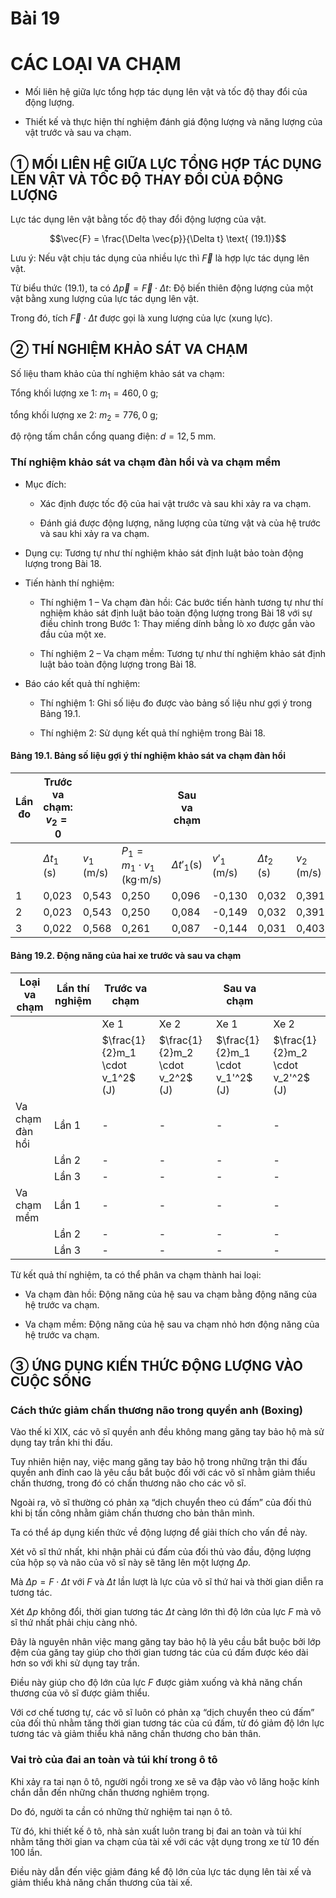 # Bài 19

# CÁC LOẠI VA CHẠM

- Mối liên hệ giữa lực tổng hợp tác dụng lên vật và tốc độ thay đổi của động lượng.

- Thiết kế và thực hiện thí nghiệm đánh giá động lượng và năng lượng của vật trước và sau va chạm.

## ① MỐI LIÊN HỆ GIỮA LỰC TỔNG HỢP TÁC DỤNG LÊN VẬT VÀ TỐC ĐỘ THAY ĐỔI CỦA ĐỘNG LƯỢNG

Lực tác dụng lên vật bằng tốc độ thay đổi động lượng của vật.

$$\vec{F} = \frac{\Delta \vec{p}}{\Delta t} \text{ (19.1)}$$

Lưu ý: Nếu vật chịu tác dụng của nhiều lực thì $\vec{F}$ là hợp lực tác dụng lên vật.

Từ biểu thức (19.1), ta có $\Delta \vec{p} = \vec{F} \cdot \Delta t$: Độ biến thiên động lượng của một vật bằng xung lượng của lực tác dụng lên vật.

Trong đó, tích $\vec{F} \cdot \Delta t$ được gọi là xung lượng của lực (xung lực).

## ② THÍ NGHIỆM KHẢO SÁT VA CHẠM

Số liệu tham khảo của thí nghiệm khảo sát va chạm:

Tổng khối lượng xe 1: $m_1 = 460,0$ g;

tổng khối lượng xe 2: $m_2 = 776,0$ g;

độ rộng tấm chắn cổng quang điện: $d = 12,5$ mm.

### Thí nghiệm khảo sát va chạm đàn hồi và va chạm mềm

- Mục đích:

    - Xác định được tốc độ của hai vật trước và sau khi xảy ra va chạm.

    - Đánh giá được động lượng, năng lượng của từng vật và của hệ trước và sau khi xảy ra va chạm.

- Dụng cụ: Tương tự như thí nghiệm khảo sát định luật bảo toàn động lượng trong Bài 18.

- Tiến hành thí nghiệm:

    - Thí nghiệm 1 – Va chạm đàn hồi: Các bước tiến hành tương tự như thí nghiệm khảo sát định luật bảo toàn động lượng trong Bài 18 với sự điều chỉnh trong Bước 1: Thay miếng dính bằng lò xo được gắn vào đầu của một xe.

    - Thí nghiệm 2 – Va chạm mềm: Tương tự như thí nghiệm khảo sát định luật bảo toàn động lượng trong Bài 18.

- Báo cáo kết quả thí nghiệm:

    - Thí nghiệm 1: Ghi số liệu đo được vào bảng số liệu như gợi ý trong Bảng 19.1.

    - Thí nghiệm 2: Sử dụng kết quả thí nghiệm trong Bài 18.

#### Bảng 19.1. Bảng số liệu gợi ý thí nghiệm khảo sát va chạm đàn hồi

| Lần đo | Trước va chạm: $v_2 = 0$ | | | Sau va chạm | | | |
|---|---|---|---|---|---|---|---|
| | $\Delta t_1$ (s) | $v_1$ (m/s) | $P_1 = m_1 \cdot v_1$ (kg$\cdot$m/s) | $\Delta t'_1$(s) | $v'_1$ (m/s) | $\Delta t_2$ (s) | $v_2$ (m/s) | $p' = m_1 \cdot v'_1 + m_2 \cdot v'_2$ (kg$\cdot$m/s) |
| 1 | 0,023 | 0,543 | 0,250 | 0,096 | -0,130 | 0,032 | 0,391 | 0,244 |
| 2 | 0,023 | 0,543 | 0,250 | 0,084 | -0,149 | 0,032 | 0,391 | 0,235 |
| 3 | 0,022 | 0,568 | 0,261 | 0,087 | -0,144 | 0,031 | 0,403 | 0,246 |

#### Bảng 19.2. Động năng của hai xe trước và sau va chạm

| Loại va chạm | Lần thí nghiệm | Trước va chạm | | Sau va chạm | |
|---|---|---|---|---|---|
| | | Xe 1 | Xe 2 | Xe 1 | Xe 2 |
| | | $\frac{1}{2}m_1 \cdot v_1^2$ (J) | $\frac{1}{2}m_2 \cdot v_2^2$ (J) | $\frac{1}{2}m_1 \cdot v_1'^2$ (J) | $\frac{1}{2}m_2 \cdot v_2'^2$ (J) |
| Va chạm đàn hồi | Lần 1 | - | - | - | - |
| | Lần 2 | - | - | - | - |
| | Lần 3 | - | - | - | - |
| Va chạm mềm | Lần 1 | - | - | - | - |
| | Lần 2 | - | - | - | - |
| | Lần 3 | - | - | - | - |

Từ kết quả thí nghiệm, ta có thể phân va chạm thành hai loại:

- Va chạm đàn hồi: Động năng của hệ sau va chạm bằng động năng của hệ trước va chạm.

- Va chạm mềm: Động năng của hệ sau va chạm nhỏ hơn động năng của hệ trước va chạm.

## ③ ỨNG DỤNG KIẾN THỨC ĐỘNG LƯỢNG VÀO CUỘC SỐNG

### Cách thức giảm chấn thương não trong quyền anh (Boxing)

Vào thế kỉ XIX, các võ sĩ quyền anh đều không mang găng tay bảo hộ mà sử dụng tay trần khi thi đấu.

Tuy nhiên hiện nay, việc mang găng tay bảo hộ trong những trận thi đấu quyền anh đỉnh cao là yêu cầu bắt buộc đối với các võ sĩ nhằm giảm thiểu chấn thương, trong đó có chấn thương não cho các võ sĩ.

Ngoài ra, võ sĩ thường có phản xạ “dịch chuyển theo cú đấm” của đối thủ khi bị tấn công nhằm giảm chấn thương cho bản thân mình.

Ta có thể áp dụng kiến thức về động lượng để giải thích cho vấn đề này.

Xét võ sĩ thứ nhất, khi nhận phải cú đấm của đối thủ vào đầu, động lượng của hộp sọ và não của võ sĩ này sẽ tăng lên một lượng $\Delta p$.

Mà $\Delta p = F \cdot \Delta t$ với $F$ và $\Delta t$ lần lượt là lực của võ sĩ thứ hai và thời gian diễn ra tương tác.

Xét $\Delta p$ không đổi, thời gian tương tác $\Delta t$ càng lớn thì độ lớn của lực $F$ mà võ sĩ thứ nhất phải chịu càng nhỏ.

Đây là nguyên nhân việc mang găng tay bảo hộ là yêu cầu bắt buộc bởi lớp đệm của găng tay giúp cho thời gian tương tác của cú đấm được kéo dài hơn so với khi sử dụng tay trần.

Điều này giúp cho độ lớn của lực $F$ được giảm xuống và khả năng chấn thương của võ sĩ được giảm thiểu.

Với cơ chế tương tự, các võ sĩ luôn có phản xạ “dịch chuyển theo cú đấm” của đối thủ nhằm tăng thời gian tương tác của cú đấm, từ đó giảm độ lớn lực tương tác và giảm thiểu khả năng chấn thương cho bản thân.

### Vai trò của đai an toàn và túi khí trong ô tô

Khi xảy ra tai nạn ô tô, người ngồi trong xe sẽ va đập vào vô lăng hoặc kính chắn dẫn đến những chấn thương nghiêm trọng.

Do đó, người ta cần có những thử nghiệm tai nạn ô tô.

Từ đó, khi thiết kế ô tô, nhà sản xuất luôn trang bị đai an toàn và túi khí nhằm tăng thời gian va chạm của tài xế với các vật dụng trong xe từ 10 đến 100 lần.

Điều này dẫn đến việc giảm đáng kể độ lớn của lực tác dụng lên tài xế và giảm thiểu khả năng chấn thương của tài xế.
